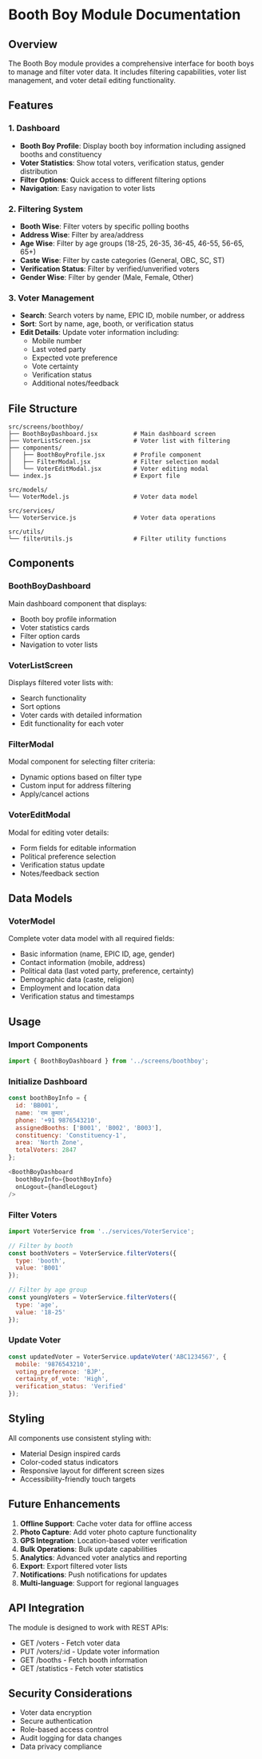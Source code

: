 # Booth Boy Module Documentation

## Overview
The Booth Boy module provides a comprehensive interface for booth boys to manage and filter voter data. It includes filtering capabilities, voter list management, and voter detail editing functionality.

## Features

### 1. Dashboard
- **Booth Boy Profile**: Display booth boy information including assigned booths and constituency
- **Voter Statistics**: Show total voters, verification status, gender distribution
- **Filter Options**: Quick access to different filtering options
- **Navigation**: Easy navigation to voter lists

### 2. Filtering System
- **Booth Wise**: Filter voters by specific polling booths
- **Address Wise**: Filter by area/address
- **Age Wise**: Filter by age groups (18-25, 26-35, 36-45, 46-55, 56-65, 65+)
- **Caste Wise**: Filter by caste categories (General, OBC, SC, ST)
- **Verification Status**: Filter by verified/unverified voters
- **Gender Wise**: Filter by gender (Male, Female, Other)

### 3. Voter Management
- **Search**: Search voters by name, EPIC ID, mobile number, or address
- **Sort**: Sort by name, age, booth, or verification status
- **Edit Details**: Update voter information including:
  - Mobile number
  - Last voted party
  - Expected vote preference
  - Vote certainty
  - Verification status
  - Additional notes/feedback

## File Structure

```
src/screens/boothboy/
├── BoothBoyDashboard.jsx          # Main dashboard screen
├── VoterListScreen.jsx            # Voter list with filtering
├── components/
│   ├── BoothBoyProfile.jsx        # Profile component
│   ├── FilterModal.jsx            # Filter selection modal
│   └── VoterEditModal.jsx         # Voter editing modal
└── index.js                       # Export file

src/models/
└── VoterModel.js                  # Voter data model

src/services/
└── VoterService.js                # Voter data operations

src/utils/
└── filterUtils.js                 # Filter utility functions
```

## Components

### BoothBoyDashboard
Main dashboard component that displays:
- Booth boy profile information
- Voter statistics cards
- Filter option cards
- Navigation to voter lists

### VoterListScreen
Displays filtered voter lists with:
- Search functionality
- Sort options
- Voter cards with detailed information
- Edit functionality for each voter

### FilterModal
Modal component for selecting filter criteria:
- Dynamic options based on filter type
- Custom input for address filtering
- Apply/cancel actions

### VoterEditModal
Modal for editing voter details:
- Form fields for editable information
- Political preference selection
- Verification status update
- Notes/feedback section

## Data Models

### VoterModel
Complete voter data model with all required fields:
- Basic information (name, EPIC ID, age, gender)
- Contact information (mobile, address)
- Political data (last voted party, preference, certainty)
- Demographic data (caste, religion)
- Employment and location data
- Verification status and timestamps

## Usage

### Import Components
```javascript
import { BoothBoyDashboard } from '../screens/boothboy';
```

### Initialize Dashboard
```javascript
const boothBoyInfo = {
  id: 'BB001',
  name: 'राम कुमार',
  phone: '+91 9876543210',
  assignedBooths: ['B001', 'B002', 'B003'],
  constituency: 'Constituency-1',
  area: 'North Zone',
  totalVoters: 2847
};

<BoothBoyDashboard 
  boothBoyInfo={boothBoyInfo}
  onLogout={handleLogout}
/>
```

### Filter Voters
```javascript
import VoterService from '../services/VoterService';

// Filter by booth
const boothVoters = VoterService.filterVoters({
  type: 'booth',
  value: 'B001'
});

// Filter by age group
const youngVoters = VoterService.filterVoters({
  type: 'age',
  value: '18-25'
});
```

### Update Voter
```javascript
const updatedVoter = VoterService.updateVoter('ABC1234567', {
  mobile: '9876543210',
  voting_preference: 'BJP',
  certainty_of_vote: 'High',
  verification_status: 'Verified'
});
```

## Styling
All components use consistent styling with:
- Material Design inspired cards
- Color-coded status indicators
- Responsive layout for different screen sizes
- Accessibility-friendly touch targets

## Future Enhancements
1. **Offline Support**: Cache voter data for offline access
2. **Photo Capture**: Add voter photo capture functionality
3. **GPS Integration**: Location-based voter verification
4. **Bulk Operations**: Bulk update capabilities
5. **Analytics**: Advanced voter analytics and reporting
6. **Export**: Export filtered voter lists
7. **Notifications**: Push notifications for updates
8. **Multi-language**: Support for regional languages

## API Integration
The module is designed to work with REST APIs:
- GET /voters - Fetch voter data
- PUT /voters/:id - Update voter information
- GET /booths - Fetch booth information
- GET /statistics - Fetch voter statistics

## Security Considerations
- Voter data encryption
- Secure authentication
- Role-based access control
- Audit logging for data changes
- Data privacy compliance